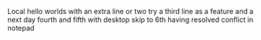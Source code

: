 Local hello worlds
with an extra line
or two
try a third line as a feature
and a next day fourth 
and fifth with desktop
skip to 6th
having resolved conflict in notepad
